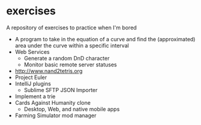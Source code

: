 exercises
=========

A repository of exercises to practice when I'm bored

* A program to take in the equation of a curve and find the (approximated) area under the curve within a specific interval
* Web Services
  * Generate a random DnD character
  * Monitor basic remote server statuses
* http://www.nand2tetris.org
* Project Euler
* IntelliJ plugins
  * Sublime SFTP JSON Importer
* Implement a trie
* Cards Against Humanity clone
  * Desktop, Web, and native mobile apps
* Farming Simulator mod manager